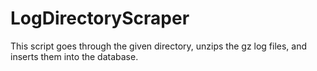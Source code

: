 # LogDirectoryScraper
This script goes through the given directory, unzips the gz log files, and inserts them into the database.
